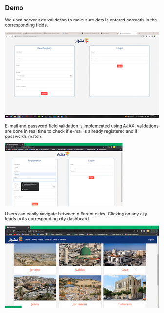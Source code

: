 ## Demo
We used server side validation to make sure data is entered correctly in the corresponding fields.

![](https://github.com/karam-taha/gifs-test/blob/master/gifs/register%20validation.gif)

E-mail and password field validation is implemented using AJAX, validations are done in real time to check if e-mail is already registered and if passwords match.

![](https://github.com/karam-taha/gifs-test/blob/master/gifs/email%20and%20password%20ajax.gif)

Users can easily navigate between different cities. Clicking on any city leads to its corresponding city dashboard. 

![](https://github.com/karam-taha/gifs-test/blob/master/gifs/dashboard.gif)
